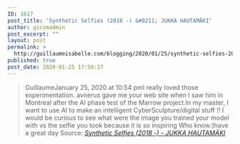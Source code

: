 ```yaml
---
ID: 1617
post_title: 'Synthetic Selfies (2018 -) &#8211; JUKKA HAUTAMÄKI'
author: gicomadmin
post_excerpt: ""
layout: post
permalink: >
  http://guillaumeisabelle.com/blogging/2020/01/25/synthetic-selfies-2018-jukka-hautamaki/
published: true
post_date: 2020-01-25 17:58:17
---
```

> GuillaumeJanuary 25, 2020 at 10:54 pmI really loved those experimentation. avnerus gave me your web site when I saw him in Montreal after the AI phase test of the Marrow project.In my master, I want to use AI to make an intelligent CyberSculpture/digital stuff !! I would be curious to see what were the image you trained your model with vs the selfie you took because it is so inspiring Who know:)have a great day Source: *[Synthetic Selfies (2018 -) - JUKKA HAUTAMÄKI][1]*

 [1]: http://jukkahautamaki.com/2019/03/11/synthetic-selfies-2018/
